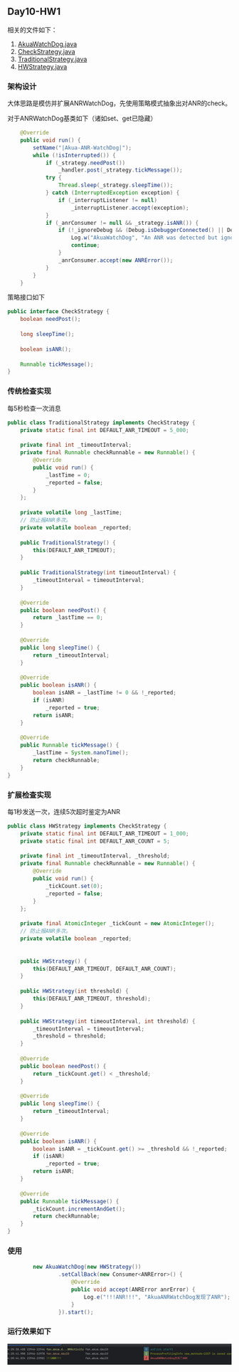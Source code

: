 ## Day10-HW1

相关的文件如下：

1. [AkuaWatchDog.java](app/src/main/java/fan/akua/day10/utils/watchdog/AkuaWatchDog.java)
2. [CheckStrategy.java](app/src/main/java/fan/akua/day10/utils/watchdog/CheckStrategy.java)
3. [TraditionalStrategy.java](app/src/main/java/fan/akua/day10/utils/watchdog/TraditionalStrategy.java)
4. [HWStrategy.java](app/src/main/java/fan/akua/day10/utils/watchdog/HWStrategy.java)

### 架构设计

大体思路是模仿并扩展ANRWatchDog，先使用策略模式抽象出对ANR的check。

对于ANRWatchDog基类如下（诸如set、get已隐藏）

```java
    @Override
    public void run() {
        setName("|Akua-ANR-WatchDog|");
        while (!isInterrupted()) {
            if (_strategy.needPost())
                _handler.post(_strategy.tickMessage());
            try {
                Thread.sleep(_strategy.sleepTime());
            } catch (InterruptedException exception) {
                if (_interruptListener != null)
                    _interruptListener.accept(exception);
            }
            if (_anrConsumer != null && _strategy.isANR()) {
                if (!_ignoreDebug && (Debug.isDebuggerConnected() || Debug.waitingForDebugger())) {
                    Log.w("AkuaWatchDog", "An ANR was detected but ignored because the debugger is connected (you can prevent this with setIgnoreDebugger(true))");
                    continue;
                }
                _anrConsumer.accept(new ANRError());
            }
        }
    }
```

策略接口如下

```java
public interface CheckStrategy {
    boolean needPost();

    long sleepTime();

    boolean isANR();

    Runnable tickMessage();
}
```

### 传统检查实现

每5秒检查一次消息

```java
public class TraditionalStrategy implements CheckStrategy {
    private static final int DEFAULT_ANR_TIMEOUT = 5_000;

    private final int _timeoutInterval;
    private final Runnable checkRunnable = new Runnable() {
        @Override
        public void run() {
            _lastTime = 0;
            _reported = false;
        }
    };

    private volatile long _lastTime;
    // 防止报ANR多次。
    private volatile boolean _reported;

    public TraditionalStrategy() {
        this(DEFAULT_ANR_TIMEOUT);
    }

    public TraditionalStrategy(int timeoutInterval) {
        _timeoutInterval = timeoutInterval;
    }

    @Override
    public boolean needPost() {
        return _lastTime == 0;
    }

    @Override
    public long sleepTime() {
        return _timeoutInterval;
    }

    @Override
    public boolean isANR() {
        boolean isANR = _lastTime != 0 && !_reported;
        if (isANR)
            _reported = true;
        return isANR;
    }

    @Override
    public Runnable tickMessage() {
        _lastTime = System.nanoTime();
        return checkRunnable;
    }
}
```

### 扩展检查实现

每1秒发送一次，连续5次超时鉴定为ANR

```java
public class HWStrategy implements CheckStrategy {
    private static final int DEFAULT_ANR_TIMEOUT = 1_000;
    private static final int DEFAULT_ANR_COUNT = 5;

    private final int _timeoutInterval, _threshold;
    private final Runnable checkRunnable = new Runnable() {
        @Override
        public void run() {
            _tickCount.set(0);
            _reported = false;
        }
    };

    private final AtomicInteger _tickCount = new AtomicInteger();
    // 防止报ANR多次。
    private volatile boolean _reported;


    public HWStrategy() {
        this(DEFAULT_ANR_TIMEOUT, DEFAULT_ANR_COUNT);
    }

    public HWStrategy(int threshold) {
        this(DEFAULT_ANR_TIMEOUT, threshold);
    }

    public HWStrategy(int timeoutInterval, int threshold) {
        _timeoutInterval = timeoutInterval;
        _threshold = threshold;
    }

    @Override
    public boolean needPost() {
        return _tickCount.get() < _threshold;
    }

    @Override
    public long sleepTime() {
        return _timeoutInterval;
    }

    @Override
    public boolean isANR() {
        boolean isANR = _tickCount.get() >= _threshold && !_reported;
        if (isANR)
            _reported = true;
        return isANR;
    }

    @Override
    public Runnable tickMessage() {
        _tickCount.incrementAndGet();
        return checkRunnable;
    }
}
```

### 使用

```java
        new AkuaWatchDog(new HWStrategy())
                .setCallBack(new Consumer<ANRError>() {
                    @Override
                    public void accept(ANRError anrError) {
                        Log.e("!!!ANR!!!", "AkuaANRWatchDog发现了ANR");
                    }
                }).start();
```

### 运行效果如下

![运行效果](vx_images/15426879253957.png)